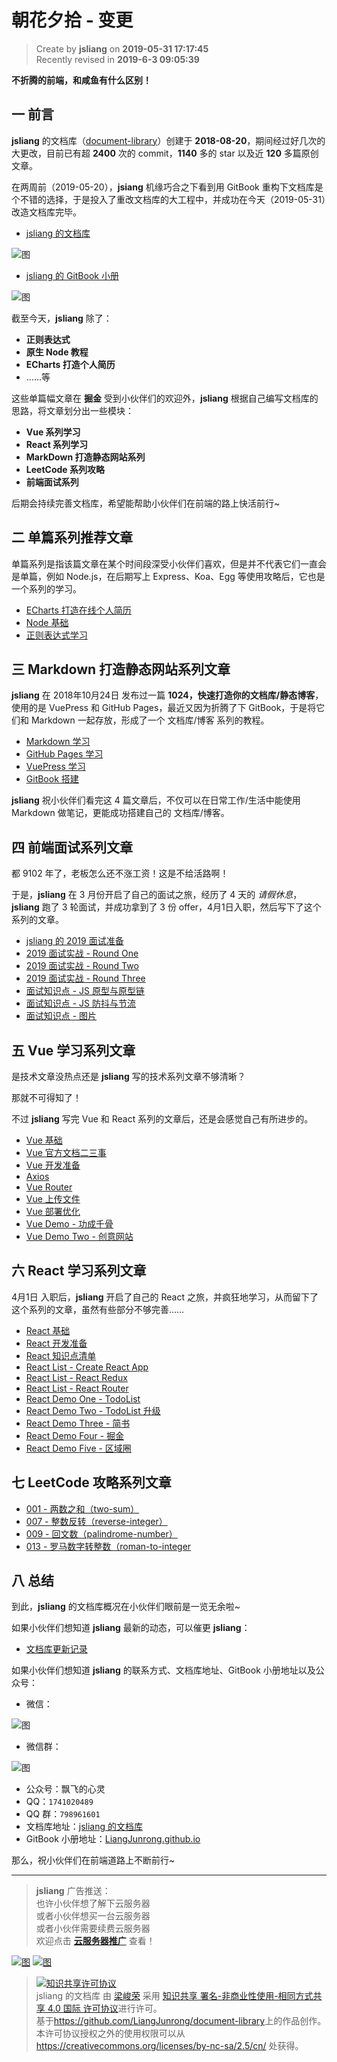 朝花夕拾 - 变更
===

> Create by **jsliang** on **2019-05-31 17:17:45**  
> Recently revised in **2019-6-3 09:05:39**

**不折腾的前端，和咸鱼有什么区别！**

## 一 前言

**jsliang** 的文档库（[document-library](https://github.com/LiangJunrong/document-library)）创建于 **2018-08-20**，期间经过好几次的大更改，目前已有超 **2400** 次的 commit，**1140** 多的 star 以及近 **120** 多篇原创文章。

在两周前（2019-05-20），**jsiang** 机缘巧合之下看到用 GitBook 重构下文档库是个不错的选择，于是投入了重改文档库的大工程中，并成功在今天（2019-05-31）改造文档库完毕。

* [jsliang 的文档库](https://github.com/LiangJunrong/document-library)

![图](../../../public-repertory/img/other-morning-and-evening-2019-05-31-1.png)

* [jsliang 的 GitBook 小册](https://liangjunrong.github.io/)

![图](../../../public-repertory/img/other-morning-and-evening-2019-05-31-2.png)

截至今天，**jsliang** 除了：

* **正则表达式**
* **原生 Node 教程**
* **ECharts 打造个人简历**
* ……等

这些单篇幅文章在 **掘金** 受到小伙伴们的欢迎外，**jsliang** 根据自己编写文档库的思路，将文章划分出一些模块：

* **Vue 系列学习**
* **React 系列学习**
* **MarkDown 打造静态网站系列**
* **LeetCode 系列攻略**
* **前端面试系列**

后期会持续完善文档库，希望能帮助小伙伴们在前端的路上快活前行~

## 二 单篇系列推荐文章

单篇系列是指该篇文章在某个时间段深受小伙伴们喜欢，但是并不代表它们一直会是单篇，例如 Node.js，在后期写上 Express、Koa、Egg 等使用攻略后，它也是一个系列的学习。

* [ECharts 打造在线个人简历](https://liangjunrong.github.io/JavaScript-library/ECharts/curriculum-vitae.html)
* [Node 基础](https://liangjunrong.github.io/other-library/Node/Node-base.html)
* [正则表达式学习](https://liangjunrong.github.io/other-library/regular-expression/regular-expression-study.html)

## 三 Markdown 打造静态网站系列文章

**jsliang** 在 2018年10月24日 发布过一篇 **1024，快速打造你的文档库/静态博客**，使用的是 VuePress 和 GitHub Pages，最近又因为折腾了下 GitBook，于是将它们和 Markdown 一起存放，形成了一个 文档库/博客 系列的教程。

* [Markdown 学习](https://liangjunrong.github.io/other-library/Markdown-Websites/Markdown/Markdown-study.html)
* [GitHub Pages 学习](https://liangjunrong.github.io/other-library/Markdown-Websites/GitHub-Pages/GitHub-Pages-study.html)
* [VuePress 学习](https://liangjunrong.github.io/other-library/Markdown-Websites/VuePress/VuePress-study.html)
* [GitBook 搭建](https://liangjunrong.github.io/other-library/Markdown-Websites/GitBook/GitBook-study.html)

**jsliang** 祝小伙伴们看完这 4 篇文章后，不仅可以在日常工作/生活中能使用 Markdown 做笔记，更能成功搭建自己的 文档库/博客。

## 四 前端面试系列文章

都 9102 年了，老板怎么还不涨工资！这是不给活路啊！

于是，**jsliang** 在 3 月份开启了自己的面试之旅，经历了 4 天的 *请假休息*，**jsliang** 跑了 3 轮面试，并成功拿到了 3 份 offer，4月1日入职，然后写下了这个系列的文章。

* [jsliang 的 2019 面试准备](https://liangjunrong.github.io/other-library/interview/personal-experience/2019-interview-preparation.html)
* [2019 面试实战 - Round One](https://liangjunrong.github.io/other-library/interview/personal-experience/2019-practical-round-one.html)
* [2019 面试实战 - Round Two](https://liangjunrong.github.io/other-library/interview/personal-experience/2019-practical-round-two.html)
* [2019 面试实战 - Round Three](https://liangjunrong.github.io/other-library/interview/personal-experience/2019-practical-round-three.html)
* [面试知识点 - JS 原型与原型链](https://liangjunrong.github.io/other-library/interview/personal-experience/JavaScript-%E5%8E%9F%E5%9E%8B%E4%B8%8E%E5%8E%9F%E5%9E%8B%E9%93%BE.html)
* [面试知识点 - JS 防抖与节流](https://liangjunrong.github.io/other-library/interview/personal-experience/JavaScript-%E9%98%B2%E6%8A%96%E4%B8%8E%E8%8A%82%E6%B5%81.html)
* [面试知识点 - 图片](https://liangjunrong.github.io/other-library/interview/personal-experience/other-%E5%9B%BE%E7%89%87.html)

## 五 Vue 学习系列文章

是技术文章没热点还是 **jsliang** 写的技术系列文章不够清晰？

那就不可得知了！

不过 **jsliang** 写完 Vue 和 React 系列的文章后，还是会感觉自己有所进步的。

* [Vue 基础](https://liangjunrong.github.io/JavaScript-library/Vue/Vue-base.html)
* [Vue 官方文档二三事](https://liangjunrong.github.io/JavaScript-library/Vue/Vue-official-documents.html)
* [Vue 开发准备](https://liangjunrong.github.io/JavaScript-library/Vue/Vue-prepare.html)
* [Axios](https://liangjunrong.github.io/JavaScript-library/Vue/Axios.html)
* [Vue Router](https://liangjunrong.github.io/JavaScript-library/Vue/Vue-Router.html)
* [Vue 上传文件](https://liangjunrong.github.io/JavaScript-library/Vue/Vue-upload-file.html)
* [Vue 部署优化](https://liangjunrong.github.io/JavaScript-library/Vue/Vue-deployment-optimization.html)
* [Vue Demo - 功成千骨](https://liangjunrong.github.io/JavaScript-library/Vue/Vue-demo-one.html)
* [Vue Demo Two - 创意网站](https://liangjunrong.github.io/JavaScript-library/Vue/Vue-demo-two.html)

## 六 React 学习系列文章

4月1日 入职后，**jsliang** 开启了自己的 React 之旅，并疯狂地学习，从而留下了这个系列的文章，虽然有些部分不够完善……

* [React 基础](https://liangjunrong.github.io/JavaScript-library/React/React-base.html)
* [React 开发准备](https://liangjunrong.github.io/JavaScript-library/React/React-prepare.html)
* [React 知识点清单](https://liangjunrong.github.io/JavaScript-library/React/React-list.html)
* [React List - Create React App](https://liangjunrong.github.io/JavaScript-library/React/React-list-Create-React-App.html)
* [React List - React Redux](https://liangjunrong.github.io/JavaScript-library/React/React-list-React-Redux.html)
* [React List - React Router](https://liangjunrong.github.io/JavaScript-library/React/React-list-React-Router.html)
* [React Demo One - TodoList](https://liangjunrong.github.io/JavaScript-library/React/React-demo-one-TodoList.html)
* [React Demo Two - TodoList 升级](https://liangjunrong.github.io/JavaScript-library/React/React-demo-two-TodoList-upgrade.html)
* [React Demo Three - 简书](https://liangjunrong.github.io/JavaScript-library/React/React-demo-three-JianShu.html)
* [React Demo Four - 掘金](https://liangjunrong.github.io/JavaScript-library/React/React-demo-four-JueJin.html)
* [React Demo Five - 区域圈](https://liangjunrong.github.io/JavaScript-library/React/React-demo-five-RegionalCircle.html)

## 七 LeetCode 攻略系列文章

* [001 - 两数之和（two-sum）](https://liangjunrong.github.io/other-library/LeetCode/easy/001-%E4%B8%A4%E6%95%B0%E4%B9%8B%E5%92%8C%EF%BC%88two-sum%EF%BC%89.html)
* [007 - 整数反转（reverse-integer）](https://liangjunrong.github.io/other-library/LeetCode/easy/007-%E6%95%B4%E6%95%B0%E5%8F%8D%E8%BD%AC%EF%BC%88reverse-integer%EF%BC%89.html)
* [009 - 回文数（palindrome-number）](https://liangjunrong.github.io/other-library/LeetCode/easy/009-%E5%9B%9E%E6%96%87%E6%95%B0%EF%BC%88palindrome-number%EF%BC%89.html)
* [013 - 罗马数字转整数（roman-to-integer](https://liangjunrong.github.io/other-library/LeetCode/easy/013-%E7%BD%97%E9%A9%AC%E6%95%B0%E5%AD%97%E8%BD%AC%E6%95%B4%E6%95%B0%EF%BC%88roman-to-integer%EF%BC%89.html)

## 八 总结

到此，**jsliang** 的文档库概况在小伙伴们眼前是一览无余啦~

如果小伙伴们想知道 **jsliang** 最新的动态，可以催更 **jsliang**：

* [文档库更新记录](https://liangjunrong.github.io/News.html)

如果小伙伴们想知道 **jsliang** 的联系方式、文档库地址、GitBook 小册地址以及公众号：

* 微信：

![图](../../../public-repertory/img/z-small-wechat.jpeg)

* 微信群：

![图](../../../public-repertory/img/z-small-wechat-group.jpeg)

* 公众号：飘飞的心灵
* QQ：`1741020489`
* QQ 群：`798961601`
* 文档库地址：[jsliang 的文档库](https://github.com/LiangJunrong/document-library)
* GitBook 小册地址：[LiangJunrong.github.io](https://liangjunrong.github.io/)

那么，祝小伙伴们在前端道路上不断前行~

---

> **jsliang** 广告推送：  
> 也许小伙伴想了解下云服务器  
> 或者小伙伴想买一台云服务器  
> 或者小伙伴需要续费云服务器  
> 欢迎点击 **[云服务器推广](https://github.com/LiangJunrong/document-library/blob/master/other-library/Monologue/%E7%A8%B3%E9%A3%9F%E8%89%B0%E9%9A%BE.md)** 查看！

[![图](../../../public-repertory/img/z-small-seek-ali-3.jpg)](https://promotion.aliyun.com/ntms/act/qwbk.html?userCode=w7hismrh)
[![图](../../../public-repertory/img/z-small-seek-tencent-2.jpg)](https://cloud.tencent.com/redirect.php?redirect=1014&cps_key=49f647c99fce1a9f0b4e1eeb1be484c9&from=console)

> <a rel="license" href="http://creativecommons.org/licenses/by-nc-sa/4.0/"><img alt="知识共享许可协议" style="border-width:0" src="https://i.creativecommons.org/l/by-nc-sa/4.0/88x31.png" /></a><br /><span xmlns:dct="http://purl.org/dc/terms/" property="dct:title">jsliang 的文档库</span> 由 <a xmlns:cc="http://creativecommons.org/ns#" href="https://github.com/LiangJunrong/document-library" property="cc:attributionName" rel="cc:attributionURL">梁峻荣</a> 采用 <a rel="license" href="http://creativecommons.org/licenses/by-nc-sa/4.0/">知识共享 署名-非商业性使用-相同方式共享 4.0 国际 许可协议</a>进行许可。<br />基于<a xmlns:dct="http://purl.org/dc/terms/" href="https://github.com/LiangJunrong/document-library" rel="dct:source">https://github.com/LiangJunrong/document-library</a>上的作品创作。<br />本许可协议授权之外的使用权限可以从 <a xmlns:cc="http://creativecommons.org/ns#" href="https://creativecommons.org/licenses/by-nc-sa/2.5/cn/" rel="cc:morePermissions">https://creativecommons.org/licenses/by-nc-sa/2.5/cn/</a> 处获得。